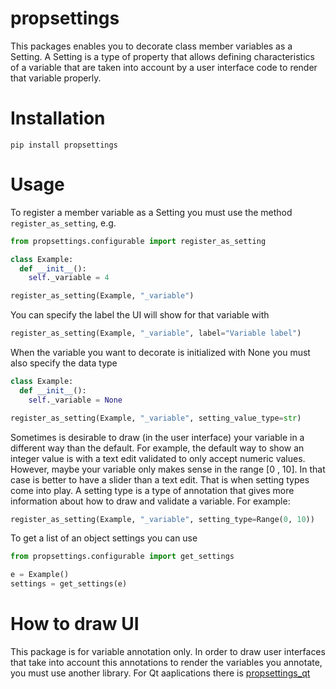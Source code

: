 # propsettings

This packages enables you to decorate class member variables as a Setting. A Setting is a type of property that allows defining characteristics of a variable that are taken into account by a user interface code to render that variable properly.

# Installation
```pip install propsettings```

# Usage
To register a member variable as a Setting you must use the method ```register_as_setting```, e.g.
```python
from propsettings.configurable import register_as_setting

class Example:
  def __init__():
    self._variable = 4

register_as_setting(Example, "_variable")
```

You can specify the label the UI will show for that variable with
```python
register_as_setting(Example, "_variable", label="Variable label")
```

When the variable you want to decorate is initialized with None you must also specify the data type
```python
class Example:
  def __init__():
    self._variable = None

register_as_setting(Example, "_variable", setting_value_type=str)
```

Sometimes is desirable to draw (in the user interface) your variable in a different way than the default. For example, the default way to show an integer value is with a text edit validated to only accept numeric values. However, maybe your variable only makes sense in the range [0 , 10]. In that case is better to have a slider than a text edit. That is when setting types come into play. A setting type is a type of annotation that gives more information about how to draw and validate a variable. For example:
```python
register_as_setting(Example, "_variable", setting_type=Range(0, 10))
```

To get a list of an object settings you can use
```python
from propsettings.configurable import get_settings

e = Example()
settings = get_settings(e)
```

# How to draw UI
This package is for variable annotation only. In order to draw user interfaces that take into account this annotations to render the variables you annotate, you must use another library. For Qt aaplications there is [propsettings_qt](https://github.com/mnicolas94/propsettings_qt)

